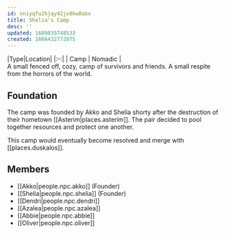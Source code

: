 ```yaml
---
id: nniyqfu2hjqy42jv8kw0abx
title: Shelia's Camp
desc: ''
updated: 1689835748533
created: 1666432772075
---
```

|Type|Location|
|:-:|
| Camp | Nomadic |
<br/>
A small fenced off, cozy, camp of survivors and friends. A small respite from the horrors of the world.

## Foundation
The camp was founded by Akko and Shelia shorty after the destruction of their hometown [[Asterim|places.asterim]]. The pair decided to pool together resources and protect one another.

This camp would eventually become resolved and merge with [[places.duskalos]].

## Members
- [[Akko|people.npc.akko]] (Founder)
- [[Shelia|people.npc.shelia]] (Founder)
- [[Dendri|people.npc.dendri]]
- [[Azalea|people.npc.azalea]]
- [[Abbie|people.npc.abbie]]
- [[Oliver|people.npc.oliver]]